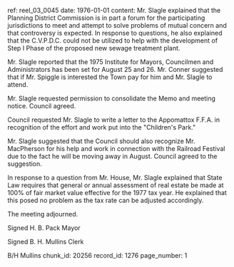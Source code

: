 ref: reel_03_0045
date: 1976-01-01
content: Mr. Slagle explained that the Planning District Commission is in part a forum for the participating jurisdictions to meet and attempt to solve problems of mutual concern and that controversy is expected. In response to questions, he also explained that the C.V.P.D.C. could not be utilized to help with the development of Step I Phase of the proposed new sewage treatment plant.

Mr. Slagle reported that the 1975 Institute for Mayors, Councilmen and Administrators has been set for August 25 and 26. Mr. Conner suggested that if Mr. Spiggle is interested the Town pay for him and Mr. Slagle to attend.

Mr. Slagle requested permission to consolidate the Memo and meeting notice. Council agreed.

Council requested Mr. Slagle to write a letter to the Appomattox F.F.A. in recognition of the effort and work put into the "Children's Park."

Mr. Slagle suggested that the Council should also recognize Mr. MacPherson for his help and work in connection with the Railroad Festival due to the fact he will be moving away in August. Council agreed to the suggestion.

In response to a question from Mr. House, Mr. Slagle explained that State Law requires that general or annual assessment of real estate be made at 100% of fair market value effective for the 1977 tax year. He explained that this posed no problem as the tax rate can be adjusted accordingly.

The meeting adjourned.

Signed H. B. Pack Mayor

Signed B. H. Mullins Clerk

B/H Mullins
chunk_id: 20256
record_id: 1276
page_number: 1

